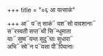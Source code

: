 +++
title = "०६ आ यत्साकं"

+++
आ᳓ य᳓त् साकं᳓ यश᳓सो वावशानाः᳓  
स᳓रस्वती सप्त᳓थी सि᳓न्धुमाता  
याः᳓ सुष्व᳓यन्त सुदु᳓घाः सुधारा᳓  
अभि᳓ स्वे᳓न प᳓यसा पी᳓पियानाः